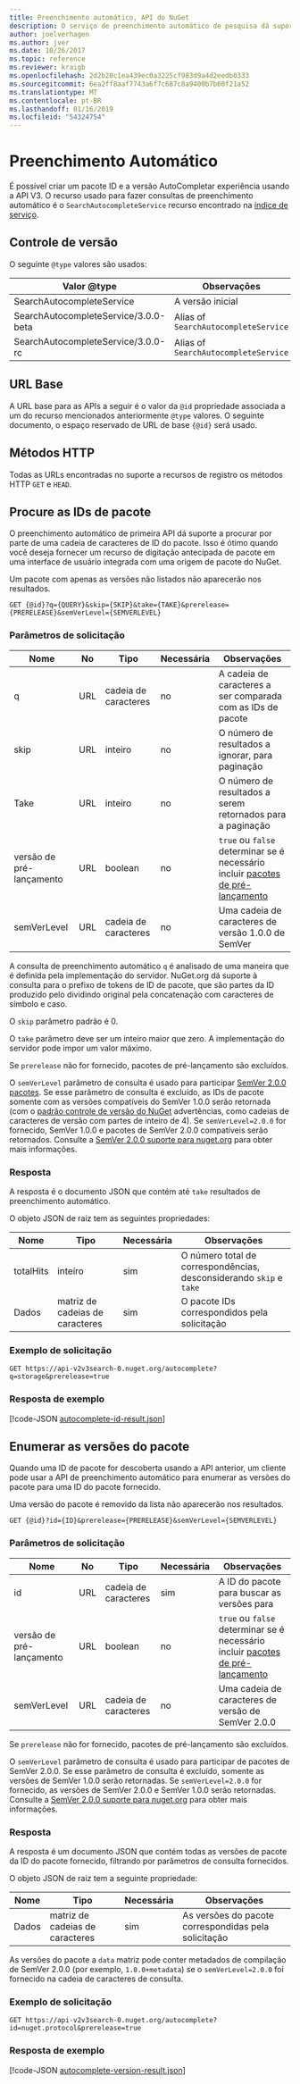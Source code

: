 ```yaml
---
title: Preenchimento automático, API do NuGet
description: O serviço de preenchimento automático de pesquisa dá suporte a versões e descoberta interativa de IDs de pacote.
author: joelverhagen
ms.author: jver
ms.date: 10/26/2017
ms.topic: reference
ms.reviewer: kraigb
ms.openlocfilehash: 2d2b20c1ea439ec0a3225cf983d9a4d2eedb0333
ms.sourcegitcommit: 6ea2ff8aaf7743a6f7c687c8a9400b7b60f21a52
ms.translationtype: MT
ms.contentlocale: pt-BR
ms.lasthandoff: 01/16/2019
ms.locfileid: "54324754"
---
```

# <a name="autocomplete"></a>Preenchimento Automático

É possível criar um pacote ID e a versão AutoCompletar experiência usando a API V3. O recurso usado para fazer consultas de preenchimento automático é o `SearchAutocompleteService` recurso encontrado na [índice de serviço](service-index.md).

## <a name="versioning"></a>Controle de versão

O seguinte `@type` valores são usados:

Valor @type                          | Observações
------------------------------------ | -----
SearchAutocompleteService            | A versão inicial
SearchAutocompleteService/3.0.0-beta | Alias of `SearchAutocompleteService`
SearchAutocompleteService/3.0.0-rc   | Alias of `SearchAutocompleteService`

## <a name="base-url"></a>URL Base

A URL base para as APIs a seguir é o valor da `@id` propriedade associada a um do recurso mencionados anteriormente `@type` valores. O seguinte documento, o espaço reservado de URL de base `{@id}` será usado.

## <a name="http-methods"></a>Métodos HTTP

Todas as URLs encontradas no suporte a recursos de registro os métodos HTTP `GET` e `HEAD`.

## <a name="search-for-package-ids"></a>Procure as IDs de pacote

O preenchimento automático de primeira API dá suporte a procurar por parte de uma cadeia de caracteres de ID do pacote. Isso é ótimo quando você deseja fornecer um recurso de digitação antecipada de pacote em uma interface de usuário integrada com uma origem de pacote do NuGet.

Um pacote com apenas as versões não listados não aparecerão nos resultados.

    GET {@id}?q={QUERY}&skip={SKIP}&take={TAKE}&prerelease={PRERELEASE}&semVerLevel={SEMVERLEVEL}

### <a name="request-parameters"></a>Parâmetros de solicitação

Nome        | No     | Tipo    | Necessária | Observações
----------- | ------ | ------- | -------- | -----
q           | URL    | cadeia de caracteres  | no       | A cadeia de caracteres a ser comparada com as IDs de pacote
skip        | URL    | inteiro | no       | O número de resultados a ignorar, para paginação
Take        | URL    | inteiro | no       | O número de resultados a serem retornados para a paginação
versão de pré-lançamento  | URL    | boolean | no       | `true` ou `false` determinar se é necessário incluir [pacotes de pré-lançamento](../create-packages/prerelease-packages.md)
semVerLevel | URL    | cadeia de caracteres  | no       | Uma cadeia de caracteres de versão 1.0.0 de SemVer 

A consulta de preenchimento automático `q` é analisado de uma maneira que é definida pela implementação do servidor. NuGet.org dá suporte à consulta para o prefixo de tokens de ID de pacote, que são partes da ID produzido pelo dividindo original pela concatenação com caracteres de símbolo e caso.

O `skip` parâmetro padrão é 0.

O `take` parâmetro deve ser um inteiro maior que zero. A implementação do servidor pode impor um valor máximo.

Se `prerelease` não for fornecido, pacotes de pré-lançamento são excluídos.

O `semVerLevel` parâmetro de consulta é usado para participar [SemVer 2.0.0 pacotes](https://github.com/NuGet/Home/wiki/SemVer2-support-for-nuget.org-%28server-side%29#identifying-semver-v200-packages).
Se esse parâmetro de consulta é excluído, as IDs de pacote somente com as versões compatíveis do SemVer 1.0.0 serão retornada (com o [padrão controle de versão do NuGet](../reference/package-versioning.md) advertências, como cadeias de caracteres de versão com partes de inteiro de 4).
Se `semVerLevel=2.0.0` for fornecido, SemVer 1.0.0 e pacotes de SemVer 2.0.0 compatíveis serão retornados. Consulte a [SemVer 2.0.0 suporte para nuget.org](https://github.com/NuGet/Home/wiki/SemVer2-support-for-nuget.org-%28server-side%29) para obter mais informações.

### <a name="response"></a>Resposta

A resposta é o documento JSON que contém até `take` resultados de preenchimento automático.

O objeto JSON de raiz tem as seguintes propriedades:

Nome      | Tipo             | Necessária | Observações
--------- | ---------------- | -------- | -----
totalHits | inteiro          | sim      | O número total de correspondências, desconsiderando `skip` e `take`
Dados      | matriz de cadeias de caracteres | sim      | O pacote IDs correspondidos pela solicitação

### <a name="sample-request"></a>Exemplo de solicitação

    GET https://api-v2v3search-0.nuget.org/autocomplete?q=storage&prerelease=true

### <a name="sample-response"></a>Resposta de exemplo

[!code-JSON [autocomplete-id-result.json](./_data/autocomplete-id-result.json)]

## <a name="enumerate-package-versions"></a>Enumerar as versões do pacote

Quando uma ID de pacote for descoberta usando a API anterior, um cliente pode usar a API de preenchimento automático para enumerar as versões do pacote para uma ID do pacote fornecido.

Uma versão do pacote é removido da lista não aparecerão nos resultados.

    GET {@id}?id={ID}&prerelease={PRERELEASE}&semVerLevel={SEMVERLEVEL}

### <a name="request-parameters"></a>Parâmetros de solicitação

Nome        | No     | Tipo    | Necessária | Observações
----------- | ------ | ------- | -------- | -----
id          | URL    | cadeia de caracteres  | sim      | A ID do pacote para buscar as versões para
versão de pré-lançamento  | URL    | boolean | no       | `true` ou `false` determinar se é necessário incluir [pacotes de pré-lançamento](../create-packages/prerelease-packages.md)
semVerLevel | URL    | cadeia de caracteres  | no       | Uma cadeia de caracteres de versão de SemVer 2.0.0 

Se `prerelease` não for fornecido, pacotes de pré-lançamento são excluídos.

O `semVerLevel` parâmetro de consulta é usado para participar de pacotes de SemVer 2.0.0. Se esse parâmetro de consulta é excluído, somente as versões de SemVer 1.0.0 serão retornadas. Se `semVerLevel=2.0.0` for fornecido, as versões de SemVer 2.0.0 e SemVer 1.0.0 serão retornadas. Consulte a [SemVer 2.0.0 suporte para nuget.org](https://github.com/NuGet/Home/wiki/SemVer2-support-for-nuget.org-%28server-side%29) para obter mais informações.

### <a name="response"></a>Resposta

A resposta é um documento JSON que contém todas as versões de pacote da ID do pacote fornecido, filtrando por parâmetros de consulta fornecidos.

O objeto JSON de raiz tem a seguinte propriedade:

Nome      | Tipo             | Necessária | Observações
--------- | ---------------- | -------- | -----
Dados      | matriz de cadeias de caracteres | sim      | As versões do pacote correspondidas pela solicitação

As versões do pacote a `data` matriz pode conter metadados de compilação de SemVer 2.0.0 (por exemplo, `1.0.0+metadata`) se o `semVerLevel=2.0.0` foi fornecido na cadeia de caracteres de consulta.

### <a name="sample-request"></a>Exemplo de solicitação

    GET https://api-v2v3search-0.nuget.org/autocomplete?id=nuget.protocol&prerelease=true

### <a name="sample-response"></a>Resposta de exemplo

[!code-JSON [autocomplete-version-result.json](./_data/autocomplete-version-result.json)]
